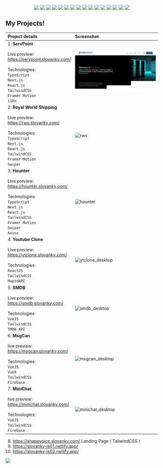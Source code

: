 <div align="center">
  <img src="https://skillicons.dev/icons?i=html" height="48" />
  <img src="https://skillicons.dev/icons?i=css" height="48" />
  <img src="https://skillicons.dev/icons?i=js" height="48" />
  <img src="https://skillicons.dev/icons?i=ts" height="48" />
  <img src="https://skillicons.dev/icons?i=tailwind" height="48" />
  <img src="https://skillicons.dev/icons?i=bootstrap" height="48" />
  <img src="https://skillicons.dev/icons?i=react" height="48" />
  <img src="https://skillicons.dev/icons?i=next" height="48" />
  <img src="https://skillicons.dev/icons?i=redux" height="48" />
  <img src="https://skillicons.dev/icons?i=vue" height="48" />
  <img src="https://skillicons.dev/icons?i=nuxt" height="48" />
  <img src="https://skillicons.dev/icons?i=pinia" height="48" />
  <img src="https://skillicons.dev/icons?i=firebase" height="48" />
  <img src="https://skillicons.dev/icons?i=supabase" height="48" />
  <img src="https://skillicons.dev/icons?i=wordpress" height="48" />
  <img src="https://skillicons.dev/icons?i=figma" height="48" />
</div>

###

## My Projects!

| Project details | Screenshot |
| :------------- | :------------- |
| 1. __ServPoint__ <br/><br/> Live preview: <br/> https://servpoint.slovanky.com/ <br/><br/> Technologies: <br/> `TypeScript` <br/> `Next.js` <br/> `React.js` <br/> `TailwindCSS` <br/> `Framer Motion` <br/> `i18n` | ![rws](/img/servpoint-screen.jpeg) |
| 2. __Royal World Shipping__ <br/><br/> Live preview: <br/> https://rws.slovanky.com/ <br/><br/> Technologies: <br/> `TypeScript` <br/> `Next.js` <br/> `React.js` <br/> `TailwindCSS` <br/> `Framer Motion` <br/> `Swiper` | ![rws](https://github.com/slovanky/slovanky/assets/32720865/b0febdd3-d9a5-4747-abb6-a3666c48c8c5) |
| 3. __Hounter__ <br/><br/> Live preview: <br/> https://hounter.slovanky.com/ <br/><br/> Technologies: <br/> `TypeScript` <br/> `Next.js` <br/> `React.js` <br/> `TailwindCSS` <br/> `Framer Motion` <br/> `Swiper` <br/> `Axios` | ![hounter](https://github.com/slovanky/slovanky/assets/32720865/4e374bdb-79ff-4087-b85f-5bcdcc5d44b5) |
| 4. __Youtube Clone__ <br/><br/> Live preview: <br/> https://ytclone.slovanky.com/ <br/><br/> Technologies: <br/> `ReactJS` <br/> `TailwindCSS` <br/> `RapidAPI` | ![ytclone_desktop](https://user-images.githubusercontent.com/32720865/189469702-a16317c6-2395-4933-8d1f-78adfe155c26.png) |
| 5. __SMDB__ <br/><br/> Live preview: <br/> https://smdb.slovanky.com/ <br/><br/> Technologies: <br/> `VueJS` <br/> `TailwindCSS` <br/> `TMDB API` | ![smdb_desktop](https://user-images.githubusercontent.com/32720865/189470078-a74d52ab-a4bf-4138-a75e-cb5169271aef.png) |
| 6. __MsgCan__ <br/><br/>live preview: <br/> https://msgcan.slovanky.com/ <br/><br/> Technologies: <br/> `VueJS` <br/> `VueX` <br/> `TailwindCSS` <br/> `Firebase` | ![msgcan_desktop](https://user-images.githubusercontent.com/32720865/189479728-20af0db5-721b-4df8-8ec4-a8e5e39d572f.png) |
| 7. __MiniChat__ <br/><br/>live preview: <br/> https://minichat.slovanky.com/ <br/><br/> Technologies: <br/> `VueJS` <br/> `TailwindCSS` <br/> `Firebase` | ![minichat_desktop](https://user-images.githubusercontent.com/32720865/189470103-527a3cc4-4b81-4c05-b377-250e936ffaee.png) |


8. https://shapevoice.slovanky.com/ Landing Page ( TailwindCSS )
9. https://slovanky-js01.netlify.app/
10. https://slovanky-js02.netlify.app/



![](https://api.visitorbadge.io/api/VisitorHit?user=slovanky&repo=slovanky&style=flat-square&countColor=transparent&labelColor=transparent)
